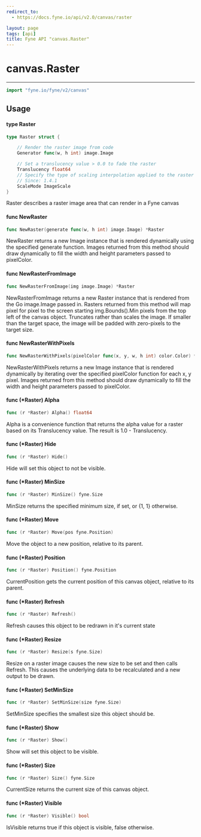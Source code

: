 ```yaml
---
redirect_to:
  - https://docs.fyne.io/api/v2.0/canvas/raster

layout: page
tags: [api]
title: Fyne API "canvas.Raster"
---
```



# canvas.Raster
---
```go
import "fyne.io/fyne/v2/canvas"
```

## Usage

#### type Raster

```go
type Raster struct {

	// Render the raster image from code
	Generator func(w, h int) image.Image

	// Set a translucency value > 0.0 to fade the raster
	Translucency float64
	// Specify the type of scaling interpolation applied to the raster if it is not full-size
	// Since: 1.4.1
	ScaleMode ImageScale
}
```

Raster describes a raster image area that can render in a Fyne canvas

#### func  NewRaster

```go
func NewRaster(generate func(w, h int) image.Image) *Raster
```
NewRaster returns a new Image instance that is rendered dynamically using the specified generate function. Images returned from this method should draw dynamically to fill the width and height parameters passed to pixelColor.

#### func  NewRasterFromImage

```go
func NewRasterFromImage(img image.Image) *Raster
```
NewRasterFromImage returns a new Raster instance that is rendered from the Go image.Image passed in. Rasters returned from this method will map pixel for pixel to the screen starting img.Bounds().Min pixels from the top left of the canvas object. Truncates rather than scales the image. If smaller than the target space, the image will be padded with zero-pixels to the target size.

#### func  NewRasterWithPixels

```go
func NewRasterWithPixels(pixelColor func(x, y, w, h int) color.Color) *Raster
```
NewRasterWithPixels returns a new Image instance that is rendered dynamically by iterating over the specified pixelColor function for each x, y pixel. Images returned from this method should draw dynamically to fill the width and height parameters passed to pixelColor.

#### func (*Raster) Alpha

```go
func (r *Raster) Alpha() float64
```
Alpha is a convenience function that returns the alpha value for a raster based on its Translucency value. The result is 1.0 - Translucency.

#### func (*Raster) Hide

```go
func (r *Raster) Hide()
```
Hide will set this object to not be visible.

#### func (*Raster) MinSize

```go
func (r *Raster) MinSize() fyne.Size
```
MinSize returns the specified minimum size, if set, or {1, 1} otherwise.

#### func (*Raster) Move

```go
func (r *Raster) Move(pos fyne.Position)
```
Move the object to a new position, relative to its parent.

#### func (*Raster) Position

```go
func (r *Raster) Position() fyne.Position
```
CurrentPosition gets the current position of this canvas object, relative to its parent.

#### func (*Raster) Refresh

```go
func (r *Raster) Refresh()
```
Refresh causes this object to be redrawn in it's current state

#### func (*Raster) Resize

```go
func (r *Raster) Resize(s fyne.Size)
```
Resize on a raster image causes the new size to be set and then calls Refresh. This causes the underlying data to be recalculated and a new output to be drawn.

#### func (*Raster) SetMinSize

```go
func (r *Raster) SetMinSize(size fyne.Size)
```
SetMinSize specifies the smallest size this object should be.

#### func (*Raster) Show

```go
func (r *Raster) Show()
```
Show will set this object to be visible.

#### func (*Raster) Size

```go
func (r *Raster) Size() fyne.Size
```
CurrentSize returns the current size of this canvas object.

#### func (*Raster) Visible

```go
func (r *Raster) Visible() bool
```
IsVisible returns true if this object is visible, false otherwise.
